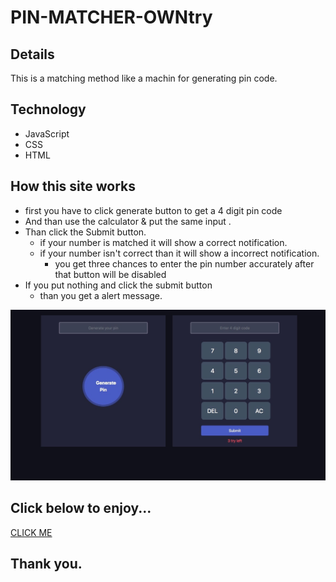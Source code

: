 #  PIN-MATCHER-OWNtry
## Details 
This is a matching method like a machin for generating pin code.


## Technology
+  JavaScript
+  CSS
+  HTML

## How this site works
* first you have to click generate button to get a 4 digit pin code
* And than use the calculator & put the same input .
* Than click the Submit button.
  * if your number is matched it will show a correct notification.
  * if your number isn't correct than it will show a incorrect notification.
    * you get three chances to enter the pin number accurately after that button will be disabled 
* If you put nothing and click the submit button
  * than you get a alert message.

![Let's take a look!](image/pin-matcher-photo.jpg)

## Click below to enjoy...
[CLICK ME](https://shahinuralambhuiyan.github.io/PIN-MATCHER-OWNtry/)
## Thank you.
